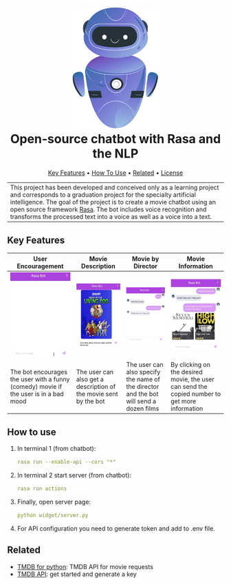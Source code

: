 <h1 align="center">
  <a href="docs/bot.svg"><img src="docs/bot.svg" alt="Markdownify" width="200"></a>
  <br>
  Open-source chatbot with Rasa and the NLP
  <br>
</h1>
<p align="center">
  <a href="#key-features">Key Features</a> •
  <a href="#how-to-use">How To Use</a> •
  <a href="#related">Related</a> •
  <a href="#license">License</a>
</p>
<table>
   <tr>
   <td>
   This project has been developed and conceived only as a learning project and corresponds to a graduation project for the specialty artificial intelligence.
   The goal of the project is to create a movie chatbot using an open source framework <a href="https://rasa.com">Rasa</a>. The bot includes voice recognition and transforms the processed text into a voice as well as a voice into a text.
   </td>
   </tr>
</table>




## Key Features

| User Encouragement                                                                            | Movie Description                                                                             | Movie by Director                                                                             | Movie Information                                                                             |
|-----------------------------------------------------------------------------------------------|-----------------------------------------------------------------------------------------------|-----------------------------------------------------------------------------------------------|-----------------------------------------------------------------------------------------------|
| ![screenshot](docs/gif1.gif)                                                                  | ![screenshot](docs/gif2.gif)                                                                  | ![screenshot](docs/gif3.gif)                                                                  | ![screenshot](docs/gif4.gif)                                                                  |
| The bot encourages the user with a funny (comedy) movie if the user is in a bad mood          | The user can also get a description of the movie sent by the bot                              | Тhe user can also specify the name of the director and the bot will send a dozen films        | By clicking on the desired movie, the user can send the copied number to get more information |

## How to use

1. In terminal 1 (from chatbot):
    ````yml
    rasa run --enable-api --cors "*"
    ````
2. In terminal 2 start server (from chatbot): 
    ````yml
    rasa run actions
    ````
3. Finally, open server page:
    ````yml
    python widget/server.py
    ````
5. For API configuration you need to generate token and add to .env file.
 
## Related

- [TMDB for python](https://github.com/AnthonyBloomer/tmdbv3api): TMDB API for movie requests
- [TMDB API](https://developers.themoviedb.org/3): get started and generate a key

